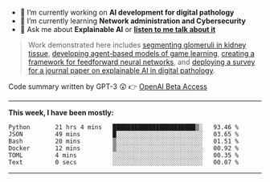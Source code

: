 - 🔭 I’m currently working on **AI development for digital pathology**
- 🌱 I’m currently learning **Network administration and Cybersecurity**
- 💬 Ask me about **Explainable AI** or **[listen to me talk about it](https://www.empaia.org/academy-2-3)**

> Work demonstrated here includes [segmenting glomeruli in kidney tissue](https://github.com/theodore-evans/glomeruli-segmentation), [developing agent-based models of game learning](https://github.com/theodore-evans/k-level-reasoning), [creating a framework for feedforward neural networks](https://github.com/theodore-evans/feedforward-neural-network), and [deploying a survey for a journal paper on explainable AI in digital pathology](https://github.com/theodore-evans/xai-in-digital-pathology). 

Code summary written by GPT-3 :astonished: 👉 [OpenAI Beta Access](https://beta.openai.com/)

-------

**This week, I have been mostly:**
<!--START_SECTION:waka-->

```text
Python       21 hrs 4 mins   ███████████████████████▒░   93.46 %
JSON         49 mins         █░░░░░░░░░░░░░░░░░░░░░░░░   03.65 %
Bash         20 mins         ▒░░░░░░░░░░░░░░░░░░░░░░░░   01.51 %
Docker       12 mins         ▒░░░░░░░░░░░░░░░░░░░░░░░░   00.92 %
TOML         4 mins          ░░░░░░░░░░░░░░░░░░░░░░░░░   00.35 %
Text         0 secs          ░░░░░░░░░░░░░░░░░░░░░░░░░   00.07 %
```

<!--END_SECTION:waka-->

-------
